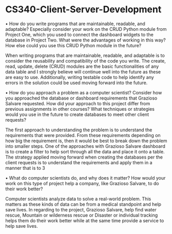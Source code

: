 # CS340-Client-Server-Development

•	How do you write programs that are maintainable, readable, and adaptable? Especially consider your work on the CRUD Python module from Project One, which you used to connect the dashboard widgets to the database in Project Two. What were the advantages of working in this way? How else could you use this CRUD Python module in the future?

When writing programs that are maintainable, readable, and adaptable is to consider the reusability and compatibility of the code you write. The create, read, update, delete (CRUD) modules are the basic functionalities of any data table and I strongly believe will continue well into the future as these are easy to use. Additionally, writing testable code to help identify any errors in the solution could be used moving forward into the future. 

•	How do you approach a problem as a computer scientist? Consider how you approached the database or dashboard requirements that Grazioso Salvare requested. How did your approach to this project differ from previous assignments in other courses? What techniques or strategies would you use in the future to create databases to meet other client requests?

The first approach to understanding the problem is to understand the requirements that were provided. From these requirements depending on how big the requirement is, then it would be best to break down the problem into smaller steps. One of the approaches with Grazioso Salvare dashboard is to create a filter to help sort through all the data and place it onto a table. The strategy applied moving forward when creating the databases per the client requests is to understand the requirements and apply them in a manner that is to 3

•	What do computer scientists do, and why does it matter? How would your work on this type of project help a company, like Grazioso Salvare, to do their work better?

Computer scientists analyze data to solve a real-world problem. This matters as these kinds of data can be from a medical standpoint and help save lives. In regarding to the project, Grazioso Salvare, help find water rescue, Mountain or wilderness rescue or Disaster or individual tracking helps them do their work better while at the same time provide a service to help save lives. 
